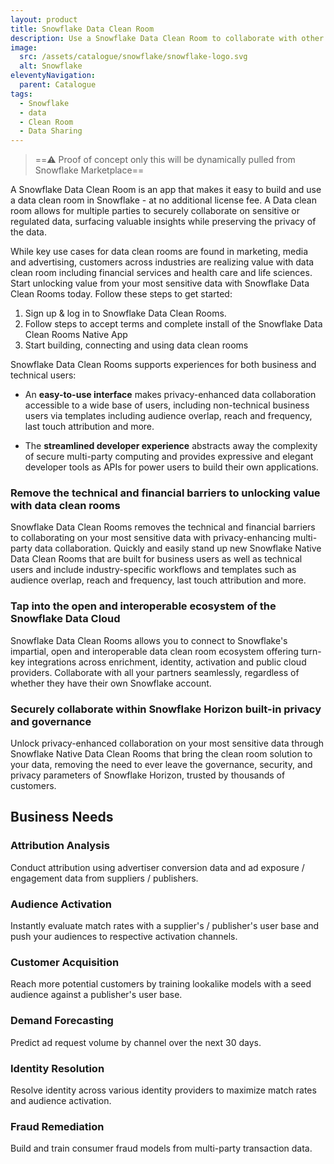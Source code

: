 ```yaml
---
layout: product
title: Snowflake Data Clean Room
description: Use a Snowflake Data Clean Room to collaborate with other public organisations without compromising data privacy.
image:
  src: /assets/catalogue/snowflake/snowflake-logo.svg
  alt: Snowflake
eleventyNavigation:
  parent: Catalogue
tags:
  - Snowflake
  - data
  - Clean Room
  - Data Sharing
---
```


> ==⚠️ Proof of concept only this will be dynamically pulled from Snowflake Marketplace==

A Snowflake Data Clean Room is an app that makes it easy to build and use a data clean room in Snowflake - at no additional license fee. A Data clean room allows for multiple parties to securely collaborate on sensitive or regulated data, surfacing valuable insights while preserving the privacy of the data.

While key use cases for data clean rooms are found in marketing, media and advertising, customers across industries are realizing value with data clean room including financial services and health care and life sciences.
Start unlocking value from your most sensitive data with Snowflake Data Clean Rooms today. Follow these steps to get started:

1. Sign up & log in to Snowflake Data Clean Rooms.
2. Follow steps to accept terms and complete install of the Snowflake Data Clean Rooms Native App
3. Start building, connecting and using data clean rooms

Snowflake Data Clean Rooms supports experiences for both business and technical users:

- An **easy-to-use interface** makes privacy-enhanced data collaboration accessible to a wide base of users, including non-technical business users via templates including audience overlap, reach and frequency, last touch attribution and more.

- The **streamlined developer experience** abstracts away the complexity of secure multi-party computing and provides expressive and elegant developer tools as APIs for power users to build their own applications.

### Remove the technical and financial barriers to unlocking value with data clean rooms

Snowflake Data Clean Rooms removes the technical and financial barriers to collaborating on your most sensitive data with privacy-enhancing multi-party data collaboration. Quickly and easily stand up new Snowflake Native Data Clean Rooms that are built for business users as well as technical users and include industry-specific workflows and templates such as audience overlap, reach and frequency, last touch attribution and more.

### Tap into the open and interoperable ecosystem of the Snowflake Data Cloud

Snowflake Data Clean Rooms allows you to connect to Snowflake's impartial, open and interoperable data clean room ecosystem offering turn-key integrations across enrichment, identity, activation and public cloud providers. Collaborate with all your partners seamlessly, regardless of whether they have their own Snowflake account.

### Securely collaborate within Snowflake Horizon built-in privacy and governance

Unlock privacy-enhanced collaboration on your most sensitive data through Snowflake Native Data Clean Rooms that bring the clean room solution to your data, removing the need to ever leave the governance, security, and privacy parameters of Snowflake Horizon, trusted by thousands of customers.

## Business Needs

### Attribution Analysis

Conduct attribution using advertiser conversion data and ad exposure / engagement data from suppliers / publishers.

### Audience Activation

Instantly evaluate match rates with a supplier's / publisher's user base and push your audiences to respective activation channels.

### Customer Acquisition

Reach more potential customers by training lookalike models with a seed audience against a publisher's user base.

### Demand Forecasting

Predict ad request volume by channel over the next 30 days.

### Identity Resolution

Resolve identity across various identity providers to maximize match rates and audience activation.

### Fraud Remediation

Build and train consumer fraud models from multi-party transaction data.
